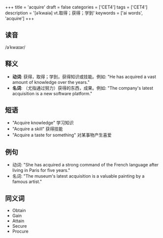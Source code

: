 +++
title = 'acquire'
draft = false
categories = ['CET4']
tags = ['CET4']
description = '[əˈkwaiə] vt.取得；获得；学到'
keywords = ['ai words', 'acquire']
+++

## 读音
/əˈkwaɪər/

## 释义
- **动词**: 获得，取得；学到，获得知识或技能。例如: "He has acquired a vast amount of knowledge over the years." 
- **名词**: （尤指通过努力）获得的东西，成果。例如: "The company's latest acquisition is a new software platform."

## 短语
- "Acquire knowledge" 学习知识
- "Acquire a skill" 获得技能
- "Acquire a taste for something" 对某事物产生喜爱

## 例句
- 动词: "She has acquired a strong command of the French language after living in Paris for five years."
- 名词: "The museum's latest acquisition is a valuable painting by a famous artist."

## 同义词
- Obtain
- Gain
- Attain
- Secure
- Procure
